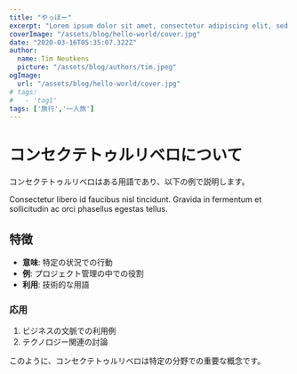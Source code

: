 ```yaml
---
title: "やっほー"
excerpt: "Lorem ipsum dolor sit amet, consectetur adipiscing elit, sed do eiusmod tempor incididunt ut labore et dolore magna aliqua. Praesent elementum facilisis leo vel fringilla est ullamcorper eget. At imperdiet dui accumsan sit amet nulla facilities morbi tempus."
coverImage: "/assets/blog/hello-world/cover.jpg"
date: "2020-03-16T05:35:07.322Z"
author:
  name: Tim Neutkens
  picture: "/assets/blog/authors/tim.jpeg"
ogImage:
  url: "/assets/blog/hello-world/cover.jpg"
# tags: 
#   - 'tag1'
tags: ['旅行','一人旅']
---
```


# コンセクテトゥルリベロについて

コンセクテトゥルリベロはある用語であり、以下の例で説明します。

Consectetur libero id faucibus nisl tincidunt. Gravida in fermentum et sollicitudin ac orci phasellus egestas tellus.

## 特徴

- **意味**: 特定の状況での行動
- **例**: プロジェクト管理の中での役割
- **利用**: 技術的な用語

### 応用

1. ビジネスの文脈での利用例
2. テクノロジー関連の討論

このように、コンセクテトゥルリベロは特定の分野での重要な概念です。
